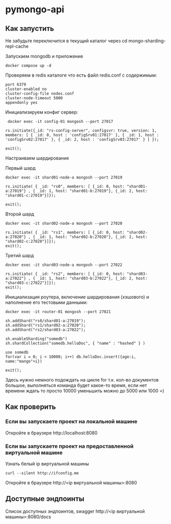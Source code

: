 # pymongo-api

## Как запустить

Не забудьте переключится в текущий каталог через cd mongo-sharding-repl-cache

Запускаем mongodb и приложение

```shell
docker compose up -d
```

Проверяем в redis каталоге что есть файл redis.conf с содержимым:
```
port 6379
cluster-enabled no
cluster-config-file nodes.conf
cluster-node-timeout 5000
appendonly yes
```

Инициализируем конфиг сервер:
```shell
 docker exec -it config-01 mongosh --port 27017
```

```shell
rs.initiate({_id: "rs-config-server", configsvr: true, version: 1, members: [ { _id: 0, host : 'configSrv01:27017' }, { _id: 1, host : 'configSrv02:27017' }, { _id: 2, host : 'configSrv03:27017' } ] });

exit();
```

Настраиваем шардирование 

Первый шард

```shell
docker exec -it shard01-node-a mongosh --port 27019
```

```shell
rs.initiate( { _id: "rs0", members: [ {_id: 0, host: "shard01-a:27019"} , { _id: 1, host: "shard01-b:27019"}, {_id: 2, host: "shard01-c:27019"}]}); 

exit();
```

Второй шард

```shell
docker exec -it shard02-node-a mongosh --port 27020
```

```shell
rs.initiate( { _id: "rs1", members: [ {_id: 0, host: "shard02-a:27020"} , { _id: 1, host: "shard02-b:27020"}, {_id: 2, host: "shard02-c:27020"}]}); 
exit();
```

Третий шард

```shell
docker exec -it shard03-node-a mongosh --port 27022
```

```shell
rs.initiate( { _id: "rs2", members: [ {_id: 0, host: "shard03-a:27022"} , { _id: 1, host: "shard03-b:27022"}, {_id: 2, host: "shard03-c:27022"}]}); 
exit();
```


Инициализация роутера, включение шардирования (хэшового) и наполнение его тестовыми данными:

```shell
docker exec -it router-01 mongosh --port 27021
```

```shell
sh.addShard("rs0/shard01-a:27019");
sh.addShard("rs1/shard02-a:27020");
sh.addShard("rs2/shard03-a:27022");

sh.enableSharding("somedb")
sh.shardCollection("somedb.helloDoc", { "name" : "hashed" } )

use somedb
for(var i = 0; i < 10000; i++) db.helloDoc.insert({age:i, name:"mango"+i})

exit();
```
Здесь нужно немного подождать на цикле for т.к. кол-во документов большое, выполняться команда будет какое-то время, если нет времени ждать
то просто 10000 уменьшить можно до 5000 или 1000 =)

## Как проверить

### Если вы запускаете проект на локальной машине

Откройте в браузере http://localhost:8080

### Если вы запускаете проект на предоставленной виртуальной машине

Узнать белый ip виртуальной машины

```shell
curl --silent http://ifconfig.me
```

Откройте в браузере http://<ip виртуальной машины>:8080

## Доступные эндпоинты

Список доступных эндпоинтов, swagger http://<ip виртуальной машины>:8080/docs